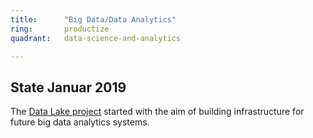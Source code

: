 ```yaml
---
title:      "Big Data/Data Analytics"
ring:       productize
quadrant:   data-science-and-analytics

---
```


## State Januar 2019 ##

The [Data Lake project](./../data-science-and-analytics/data-platform.html) started with the aim of building infrastructure for future big data analytics systems.